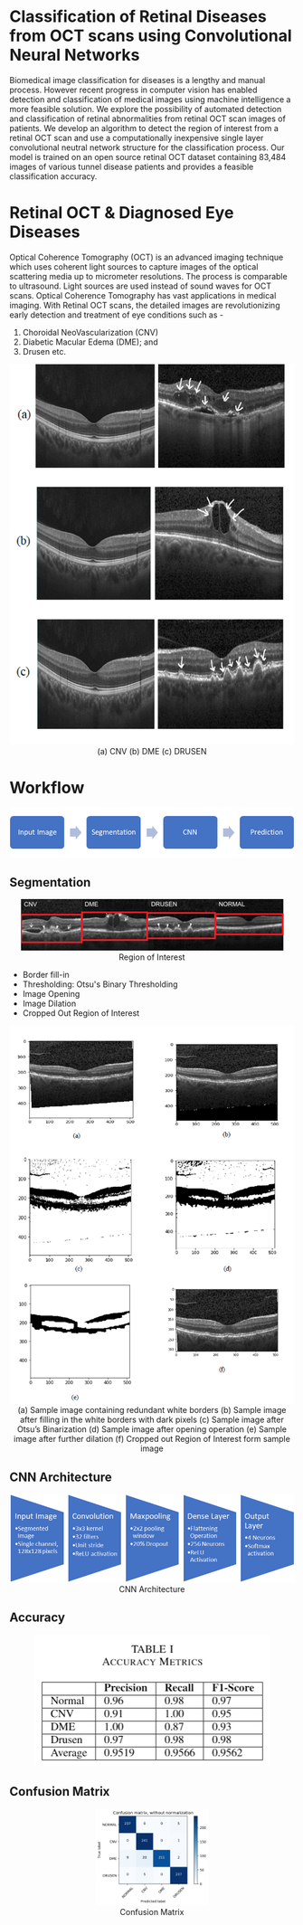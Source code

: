 # Classification of Retinal Diseases from OCT scans using Convolutional Neural Networks

Biomedical image classification for diseases is a lengthy and manual process. However recent progress in computer vision has enabled detection and classification of medical images using machine intelligence a more feasible solution. We explore the possibility of automated detection and classification of retinal abnormalities from retinal OCT scan images of patients. We develop an algorithm to detect the region of interest from a retinal OCT scan and use a computationally inexpensive single layer convolutional neutral network structure for the classification process. Our model is trained on an open source retinal OCT dataset containing 83,484 images of various tunnel disease patients and provides a feasible classification accuracy. 

# Retinal OCT & Diagnosed Eye Diseases

Optical Coherence Tomography (OCT) is an advanced imaging technique which uses coherent light sources to capture images of the optical scattering media up to micrometer resolutions. The process is comparable to ultrasound. Light sources are used instead of sound waves for OCT scans. Optical Coherence Tomography has vast applications in medical imaging. With Retinal OCT scans, the detailed images are revolutionizing early detection and treatment of eye conditions such as -

1. Choroidal NeoVascularization (CNV)
2. Diabetic Macular Edema (DME); and 
3. Drusen etc.

<p align="center">
  <img src="https://raw.githubusercontent.com/suhailnajeeb/retinal-oct-classify/master/figures/fig1.png"><br>
  (a) CNV   (b) DME   (c) DRUSEN
</p>

# Workflow

<p align="center">
  <img src="https://raw.githubusercontent.com/suhailnajeeb/retinal-oct-classify/master/figures/fig2.png">
</p>

## Segmentation

<p align="center">
  <img src="https://raw.githubusercontent.com/suhailnajeeb/retinal-oct-classify/master/figures/fig3.png"><br>
  Region of Interest
</p>

* Border fill-in
* Thresholding: Otsu's Binary Thresholding
* Image Opening
* Image Dilation
* Cropped Out Region of Interest

<p align="center">
  <img src="https://raw.githubusercontent.com/suhailnajeeb/retinal-oct-classify/master/figures/fig4.png"><br>
  (a) Sample image containing redundant white borders (b) Sample image after filling in the white borders with dark pixels (c) Sample image after Otsu’s Binarization (d) Sample image after opening operation (e) Sample image after further dilation (f) Cropped out Region of Interest form sample image
</p>

## CNN Architecture

<p align="center">
  <img src="https://raw.githubusercontent.com/suhailnajeeb/retinal-oct-classify/master/figures/fig5.png"><br>
  CNN Architecture
</p>

## Accuracy

<p align="center">
  <img src="https://raw.githubusercontent.com/suhailnajeeb/retinal-oct-classify/master/figures/accuracy.jpg">
</p>

## Confusion Matrix

<p align="center">
  <img width=200 src="https://raw.githubusercontent.com/suhailnajeeb/retinal-oct-classify/master/figures/confusion_matrix_without_normalization.png"><br>
  Confusion Matrix
</p>
